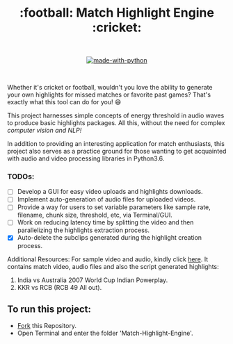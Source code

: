
<h1 align="center">:football: Match Highlight Engine :cricket:</h1>

<div align="center">

<br>

[![made-with-python](https://forthebadge.com/images/badges/made-with-python.svg)](https://www.python.org/)

<br>

</div>

Whether it's cricket or football, wouldn't you love the ability to generate your own highlights for missed matches or favorite past games? That's exactly what this tool can do for you! :smile:

This project harnesses simple concepts of energy threshold in audio waves to produce basic highlights packages. All this, without the need for complex *computer vision and NLP!*

In addition to providing an interesting application for match enthusiasts, this project also serves as a practice ground for those wanting to get acquainted with audio and video processing libraries in Python3.6.

### TODOs:

* [ ] Develop a GUI for easy video uploads and highlights downloads.
* [ ] Implement auto-generation of audio files for uploaded videos.
* [ ] Provide a way for users to set variable parameters like sample rate, filename, chunk size, threshold, etc, via Terminal/GUI.
* [ ] Work on reducing latency time by splitting the video and then parallelizing the highlights extraction process.
* [x] Auto-delete the subclips generated during the highlight creation process.

Additional Resources: For sample video and audio, kindly click [here](https://drive.google.com/open?id=1bWfQat17fmmpBo92w698C2sxRxBEztnk). It contains match video, audio files and also the script generated highlights:

1. India vs Australia 2007 World Cup Indian Powerplay.
2. KKR vs RCB (RCB 49 All out).

## To run this project:
* [Fork](https://github.com/xjtuair/Match-Highlight-Engine) this Repository.
* Open Terminal and enter the folder 'Match-Highlight-Engine'.